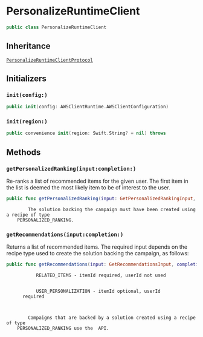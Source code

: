 # PersonalizeRuntimeClient

``` swift
public class PersonalizeRuntimeClient 
```

## Inheritance

[`PersonalizeRuntimeClientProtocol`](/aws-sdk-swift/reference/0.x/AWSPersonalizeRuntime/PersonalizeRuntimeClientProtocol)

## Initializers

### `init(config:)`

``` swift
public init(config: AWSClientRuntime.AWSClientConfiguration) 
```

### `init(region:)`

``` swift
public convenience init(region: Swift.String? = nil) throws 
```

## Methods

### `getPersonalizedRanking(input:completion:)`

Re-ranks a list of recommended items for the given user. The first item in the list is
deemed the most likely item to be of interest to the user.

``` swift
public func getPersonalizedRanking(input: GetPersonalizedRankingInput, completion: @escaping (ClientRuntime.SdkResult<GetPersonalizedRankingOutputResponse, GetPersonalizedRankingOutputError>) -> Void)
```

``` 
        The solution backing the campaign must have been created using a recipe of type
    PERSONALIZED_RANKING.
```

### `getRecommendations(input:completion:)`

Returns a list of recommended items. The required input depends on the recipe type used to
create the solution backing the campaign, as follows:​

``` swift
public func getRecommendations(input: GetRecommendationsInput, completion: @escaping (ClientRuntime.SdkResult<GetRecommendationsOutputResponse, GetRecommendationsOutputError>) -> Void)
```

``` 
           RELATED_ITEMS - itemId required, userId not used


           USER_PERSONALIZATION - itemId optional, userId
      required



        Campaigns that are backed by a solution created using a recipe of type
    PERSONALIZED_RANKING use the  API.
```
